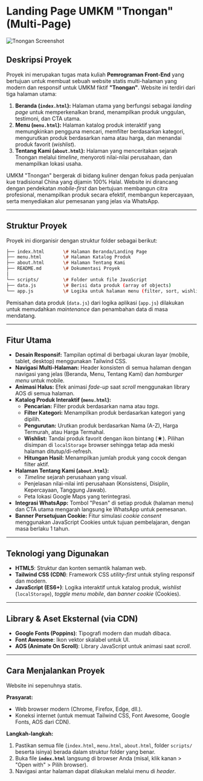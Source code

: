 # Landing Page UMKM "Tnongan" (Multi-Page)

![Tnongan Screenshot](./assets/images/tnongan-demo.gif)

## Deskripsi Proyek

Proyek ini merupakan tugas mata kuliah **Pemrograman Front-End** yang bertujuan untuk membuat sebuah website statis multi-halaman yang modern dan responsif untuk UMKM fiktif **"Tnongan"**. Website ini terdiri dari tiga halaman utama:

1.  **Beranda (`index.html`):** Halaman utama yang berfungsi sebagai *landing page* untuk memperkenalkan brand, menampilkan produk unggulan, testimoni, dan CTA utama.
2.  **Menu (`menu.html`):** Halaman katalog produk interaktif yang memungkinkan pengguna mencari, memfilter berdasarkan kategori, mengurutkan produk berdasarkan nama atau harga, dan menandai produk favorit (*wishlist*).
3.  **Tentang Kami (`about.html`):** Halaman yang menceritakan sejarah Tnongan melalui *timeline*, menyoroti nilai-nilai perusahaan, dan menampilkan lokasi usaha.

UMKM "Tnongan" bergerak di bidang kuliner dengan fokus pada penjualan kue tradisional China yang dijamin 100% Halal. Website ini dirancang dengan pendekatan *mobile-first* dan bertujuan membangun citra profesional, menampilkan produk secara efektif, membangun kepercayaan, serta menyediakan alur pemesanan yang jelas via WhatsApp.

---

## Struktur Proyek

Proyek ini diorganisir dengan struktur folder sebagai berikut:

``` bash
├── index.html       \# Halaman Beranda/Landing Page
├── menu.html        \# Halaman Katalog Produk
├── about.html       \# Halaman Tentang Kami
├── README.md        \# Dokumentasi Proyek
│
└── scripts/         \# Folder untuk file JavaScript
├── data.js          \# Berisi data produk (array of objects)
└── app.js           \# Logika untuk halaman menu (filter, sort, wishlist, render)

```
Pemisahan data produk (`data.js`) dari logika aplikasi (`app.js`) dilakukan untuk memudahkan *maintenance* dan penambahan data di masa mendatang.

---

## Fitur Utama

* **Desain Responsif:** Tampilan optimal di berbagai ukuran layar (mobile, tablet, desktop) menggunakan Tailwind CSS.
* **Navigasi Multi-Halaman:** Header konsisten di semua halaman dengan navigasi yang jelas (Beranda, Menu, Tentang Kami) dan *hamburger menu* untuk mobile.
* **Animasi Halus:** Efek animasi *fade-up* saat *scroll* menggunakan library AOS di semua halaman.
* **Katalog Produk Interaktif (`menu.html`):**
    * **Pencarian:** Filter produk berdasarkan nama atau *tags*.
    * **Filter Kategori:** Menampilkan produk berdasarkan kategori yang dipilih.
    * **Pengurutan:** Urutkan produk berdasarkan Nama (A-Z), Harga Termurah, atau Harga Termahal.
    * **Wishlist:** Tandai produk favorit dengan ikon bintang (★). Pilihan disimpan di `localStorage` browser sehingga tetap ada meski halaman ditutup/di-refresh.
    * **Hitungan Hasil:** Menampilkan jumlah produk yang cocok dengan filter aktif.
* **Halaman Tentang Kami (`about.html`):**
    * *Timeline* sejarah perusahaan yang visual.
    * Penjelasan nilai-nilai inti perusahaan (Konsistensi, Disiplin, Kepercayaan, Tanggung Jawab).
    * Peta lokasi Google Maps yang terintegrasi.
* **Integrasi WhatsApp:** Tombol "Pesan" di setiap produk (halaman menu) dan CTA utama mengarah langsung ke WhatsApp untuk pemesanan.
* **Banner Persetujuan Cookie:** Fitur simulasi *cookie consent* menggunakan JavaScript Cookies untuk tujuan pembelajaran, dengan masa berlaku 1 tahun.

---

## Teknologi yang Digunakan

* **HTML5**: Struktur dan konten semantik halaman web.
* **Tailwind CSS (CDN)**: Framework CSS *utility-first* untuk styling responsif dan modern.
* **JavaScript (ES6+)**: Logika interaktif untuk katalog produk, *wishlist* (`localStorage`), *toggle menu mobile*, dan *banner cookie* (Cookies).

---

## Library & Aset Eksternal (via CDN)

* **Google Fonts (Poppins)**: Tipografi modern dan mudah dibaca.
* **Font Awesome**: Ikon vektor skalabel untuk UI.
* **AOS (Animate On Scroll)**: Library JavaScript untuk animasi saat *scroll*.

---

## Cara Menjalankan Proyek

Website ini sepenuhnya statis.

**Prasyarat:**
* Web browser modern (Chrome, Firefox, Edge, dll.).
* Koneksi internet (untuk memuat Tailwind CSS, Font Awesome, Google Fonts, AOS dari CDN).

**Langkah-langkah:**
1.  Pastikan semua file (`index.html`, `menu.html`, `about.html`, folder `scripts/` beserta isinya) berada dalam struktur folder yang benar.
2.  Buka file **`index.html`** langsung di browser Anda (misal, klik kanan > "Open with" > Pilih browser).
3.  Navigasi antar halaman dapat dilakukan melalui menu di *header*.
